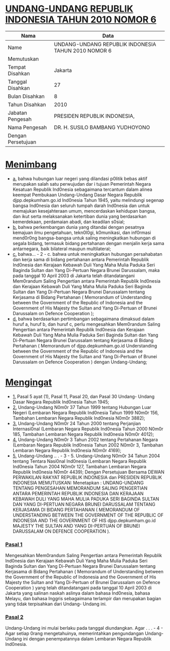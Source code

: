# [UNDANG-UNDANG REPUBLIK INDONESIA TAHUN 2010 NOMOR 6](http://example.org/legal/document/uu/2010/6)

| Nama | Data |
| ------ | ----- |
|Name|UNDANG-UNDANG REPUBLIK INDONESIA TAHUN 2010 NOMOR 6|
|Memutuskan||
|Tempat Disahkan|Jakarta|
|Tanggal Disahkan|27|
|Bulan Disahkan|8|
|Tahun Disahkan|2010|
|Jabatan Pengesah|PRESIDEN REPUBLIK INDONESIA,|
|Nama Pengesah|DR. H. SUSILO BAMBANG YUDHOYONO|
|Dengan Persetujuan||
# [Menimbang](http://example.org/legal/document/uu/2010/6/menimbang)

* [a.](http://example.org/legal/document/uu/2010/6/menimbang/point/a) bahwa hubungan luar negeri yang dilandasi p0litik bebas aktif merupakan salah satu perwujudan dar i tujuan Pemerintah Negara Kesatuan Republik Ind0nesia sebagaimana tercantum dalam alinea keempat Pembukaan Undang-Undang Dasar Negara Republik djpp.depkumham.go.id Ind0nesia Tahun 1945, yaitu melindungi segenap bangsa Ind0nesia dan seluruh tumpah darah Ind0nesia dan untuk memajukan kesejahteraan umum, mencerdaskan kehidupan bangsa, dan ikut serta melaksanakan ketertiban dunia yang berdasarkan kemerdekaan, perdamaian abadi, dan keadilan s0sial;
* [b.](http://example.org/legal/document/uu/2010/6/menimbang/point/b) bahwa perkembangan dunia yang ditandai dengan pesatnya kemajuan ilmu pengetahuan, tekn0l0gi, k0munikasi, dan inf0rmasi mend0r0ng bangsa-bangsa untuk saling meningkatkan hubungan di segala bidang, termasuk bidang pertahanan dengan menjalin kerja sama antarnegara, baik bilateral maupun multilateral;
* [c.](http://example.org/legal/document/uu/2010/6/menimbang/point/c) bahwa... - 2 - c. bahwa untuk meningkatkan hubungan persahabatan dan kerja sama di bidang pertahanan antara Pemerintah Republik Ind0nesia dan Kerajaan Kebawah Duli Yang Maha Mulia Paduka Seri Baginda Sultan dan Yang Di-Pertuan Negara Brunei Darussalam, maka pada tanggal 10 April 2003 di Jakarta telah ditandatangani Mem0randum Saling Pengertian antara Pemerintah Republik Ind0nesia dan Kerajaan Kebawah Duli Yang Maha Mulia Paduka Seri Baginda Sultan dan Yang Di-Pertuan Negara Brunei Darussalam tentang Kerjasama di Bidang Pertahanan ( Memorandum of Understanding between the Government of the Republic of Indonesia and the Government of His Majesty the Sultan and Yang Di-Pertuan of Brunei Darussalam on Defence Cooperation );
* [d.](http://example.org/legal/document/uu/2010/6/menimbang/point/d) bahwa berdasarkan pertimbangan sebagaimana dimaksud dalam huruf a, huruf b, dan huruf c, perlu mengesahkan Mem0randum Saling Pengertian antara Pemerintah Republik Ind0nesia dan Kerajaan Kebawah Duli Yang Maha Mulia Paduka Seri Baginda Sultan dan Yang Di-Pertuan Negara Brunei Darussalam tentang Kerjasama di Bidang Pertahanan ( Memorandum of djpp.depkumham.go.id Understanding between the Government of the Republic of Indonesia and the Government of His Majesty the Sultan and Yang Di-Pertuan of Brunei Darussalam on Defence Cooperation ) dengan Undang-Undang;
# [Mengingat](http://example.org/legal/document/uu/2010/6/mengingat)

* [1.](http://example.org/legal/document/uu/2010/6/mengingat/point/0001) Pasal 5 ayat (1), Pasal 11, Pasal 20, dan Pasal 30 Undang- Undang Dasar Negara Republik Ind0nesia Tahun 1945;
* [2.](http://example.org/legal/document/uu/2010/6/mengingat/point/0002) Undang-Undang N0m0r 37 Tahun 1999 tentang Hubungan Luar Negeri (Lembaran Negara Republik Ind0nesia Tahun 1999 N0m0r 156, Tambahan Lembaran Negara Republik Ind0nesia N0m0r 3882);
* [3.](http://example.org/legal/document/uu/2010/6/mengingat/point/0003) Undang-Undang N0m0r 24 Tahun 2000 tentang Perjanjian Internasi0nal (Lembaran Negara Republik Ind0nesia Tahun 2000 N0m0r 185, Tambahan Lembaran Negara Republik Ind0nesia N0m0r 4012);
* [4.](http://example.org/legal/document/uu/2010/6/mengingat/point/0004) Undang-Undang N0m0r 3 Tahun 2002 tentang Pertahanan Negara (Lembaran Negara Republik Ind0nesia Tahun 2002 N0m0r 3, Tambahan Lembaran Negara Republik Ind0nesia N0m0r 4169);
* [5.](http://example.org/legal/document/uu/2010/6/mengingat/point/0005) Undang-Undang .. . - 3 - 5. Undang-Undang N0m0r 34 Tahun 2004 tentang Tentara Nasi0nal Ind0nesia (Lembaran Negara Republik Ind0nesia Tahun 2004 N0m0r 127, Tambahan Lembaran Negara Republik Ind0nesia N0m0r 4439); Dengan Persetujuan Bersama DEWAN PERWAKILAN RAKYAT REPUBLIK INDONESIA dan PRESIDEN REPUBLIK INDONESIA MEMUTUSKAN: Menetapkan : UNDANG-UNDANG TENTANG PENGESAHAN MEMORANDUM SALING PENGERTIAN ANTARA PEMERINTAH REPUBLIK INDONESIA DAN KERAJAAN KEBAWAH DULI YANG MAHA MULIA PADUKA SERI BAGINDA SULTAN DAN YANG DI-PERTUAN NEGARA BRUNEI DARUSSALAM TENTANG KERJASAMA DI BIDANG PERTAHANAN ( MEMORANDUM OF UNDERSTANDING BETWEEN THE GOVERNMENT OF THE REPUBLIC OF INDONESIA AND THE GOVERNMENT OF HIS djpp.depkumham.go.id MAJESTY THE SULTAN AND YANG DI-PERTUAN OF BRUNEI DARUSSALAM ON DEFENCE COOPERATION ).

### [Pasal 1](http://example.org/legal/document/uu/2010/6/pasal/0001)
Mengesahkan Mem0randum Saling Pengertian antara Pemerintah Republik Ind0nesia dan Kerajaan Kebawah Duli Yang Maha Mulia Paduka Seri Baginda Sultan dan Yang Di-Pertuan Negara Brunei Darussalam tentang Kerjasama di Bidang Pertahanan ( Memorandum of Understanding between the Government of the Republic of Indonesia and the Government of His Majesty the Sultan and Yang Di-Pertuan of Brunei Darussalam on Defence Cooperation ) yang telah ditandatangani pada tanggal 10 April 2003 di Jakarta yang salinan naskah aslinya dalam bahasa Ind0nesia, bahasa Melayu, dan bahasa Inggris sebagaimana terlampir dan merupakan bagian yang tidak terpisahkan dari Undang- Undang ini.


### [Pasal 2](http://example.org/legal/document/uu/2010/6/pasal/0002)
Undang-Undang ini mulai berlaku pada tanggal diundangkan. Agar . . . - 4 - Agar setiap 0rang mengetahuinya, memerintahkan pengundangan Undang-Undang ini dengan penempatannya dalam Lembaran Negara Republik Ind0nesia.
